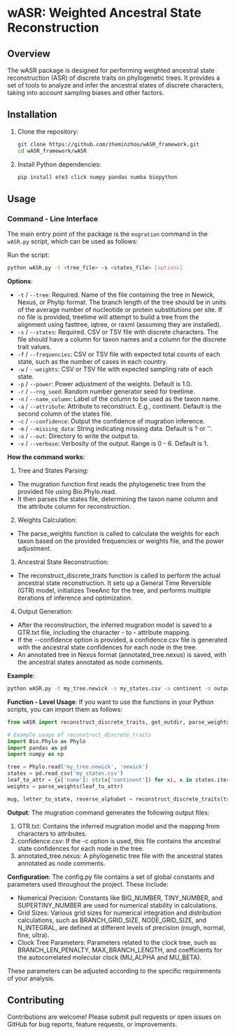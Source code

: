 # wASR: Weighted Ancestral State Reconstruction

## Overview

The wASR package is designed for performing weighted ancestral state reconstruction (ASR) of discrete traits on phylogenetic trees. It provides a set of tools to analyze and infer the ancestral states of discrete characters, taking into account sampling biases and other factors.

## Installation

1. Clone the repository:
   ```bash
   git clone https://github.com/zheminzhou/wASR_framework.git
   cd wASR_framework/wASR
   ```

2. Install Python dependencies:
   ```bash
   pip install ete3 click numpy pandas numba biopython
   ```


## Usage

### Command - Line Interface

The main entry point of the package is the `mugration` command in the `wASR.py` script, which can be used as follows:

Run the script:
```bash
python wASR.py -t <tree_file> -s <states_file> [options]
```

**Options**:
- `-t` / `--tree`: Required. Name of the file containing the tree in Newick, Nexus, or Phylip format. The branch length of the tree should be in units of the average number of nucleotide or protein substitutions per site. If no file is provided, treetime will attempt to build a tree from the alignment using fasttree, iqtree, or raxml (assuming they are installed).
- `-s` / `--states`: Required. CSV or TSV file with discrete characters. The file should have a column for taxon names and a column for the discrete trait values.
- `-f` / `--frequencies`: CSV or TSV file with expected total counts of each state, such as the number of cases in each country.
- `-w` / `--weights`: CSV or TSV file with expected sampling rate of each state.
- `-p` / `--power`: Power adjustment of the weights. Default is 1.0.
- `-r` / `--rng_seed`: Random number generator seed for treetime.
- `-n` / `--name_column`: Label of the column to be used as the taxon name.
- `-a` / `--attribute`: Attribute to reconstruct. E.g., continent. Default is the second column of the states file.
- `-c` / `--confidence`: Output the confidence of mugration inference.
- `-m` / `--missing_data`: String indicating missing data. Default is ? or ''.
- `-o` / `--out`: Directory to write the output to.
- `-v` / `--verbose`: Verbosity of the output. Range is 0 - 6. Default is 1.


**How the command works**:
1. Tree and States Parsing:
  - The mugration function first reads the phylogenetic tree from the provided file using Bio.Phylo.read.
  - It then parses the states file, determining the taxon name column and the attribute column for reconstruction.

2. Weights Calculation:
  - The parse_weights function is called to calculate the weights for each taxon based on the provided frequencies or weights file, and the power adjustment.

3. Ancestral State Reconstruction:
  - The reconstruct_discrete_traits function is called to perform the actual ancestral state reconstruction. It sets up a General Time Reversible (GTR) model, initializes TreeAnc for the tree, and performs multiple iterations of inference and optimization.

4. Output Generation:
  - After the reconstruction, the inferred mugration model is saved to a GTR.txt file, including the character - to - attribute mapping.
  - If the --confidence option is provided, a confidence.csv file is generated with the ancestral state confidences for each node in the tree.
  - An annotated tree in Nexus format (annotated_tree.nexus) is saved, with the ancestral states annotated as node comments.


**Example**:
```bash
python wASR.py -t my_tree.newick -s my_states.csv -a continent -o output_dir
```

**Function - Level Usage**:
If you want to use the functions in your Python scripts, you can import them as follows:
```python
from wASR import reconstruct_discrete_traits, get_outdir, parse_weights

# Example usage of reconstruct_discrete_traits
import Bio.Phylo as Phylo
import pandas as pd
import numpy as np

tree = Phylo.read('my_tree.newick', 'newick')
states = pd.read_csv('my_states.csv')
leaf_to_attr = {x['name']: str(x['continent']) for xi, x in states.iterrows()}
weights = parse_weights(leaf_to_attr)

mug, letter_to_state, reverse_alphabet = reconstruct_discrete_traits(tree, leaf_to_attr, weights=weights)
```


**Output**:
The mugration command generates the following output files:

1. GTR.txt: Contains the inferred mugration model and the mapping from characters to attributes.
2. confidence.csv: If the -c option is used, this file contains the ancestral state confidences for each node in the tree.
3. annotated_tree.nexus: A phylogenetic tree file with the ancestral states annotated as node comments.


**Configuration**:
The config.py file contains a set of global constants and parameters used throughout the project. These include:

- Numerical Precision: Constants like BIG_NUMBER, TINY_NUMBER, and SUPERTINY_NUMBER are used for numerical stability in calculations.
- Grid Sizes: Various grid sizes for numerical integration and distribution calculations, such as BRANCH_GRID_SIZE, NODE_GRID_SIZE, and N_INTEGRAL, are defined at different levels of precision (rough, normal, fine, ultra).
- Clock Tree Parameters: Parameters related to the clock tree, such as BRANCH_LEN_PENALTY, MAX_BRANCH_LENGTH, and coefficients for the autocorrelated molecular clock (MU_ALPHA and MU_BETA).

These parameters can be adjusted according to the specific requirements of your analysis.

## Contributing

Contributions are welcome! Please submit pull requests or open issues on GitHub for bug reports, feature requests, or improvements.
